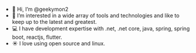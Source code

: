 - 👋 Hi, I’m @geekymon2
- 👀 I’m interested in a wide array of tools and technologies and like to keep up to the latest and greatest.
- 💻 I have development expertise with .net, .net core, java, spring, spring boot, reactjs, flutter.
- ☀️ I love using open source and linux.


<!---
geekymon2/geekymon2 is a ✨ special ✨ repository because its `README.md` (this file) appears on your GitHub profile.
You can click the Preview link to take a look at your changes.
--->
